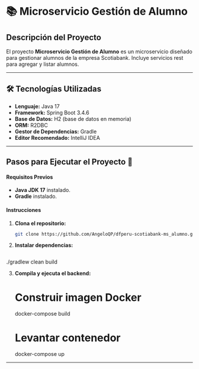 # 📚 Microservicio Gestión de Alumno

## Descripción del Proyecto

El proyecto **Microservicio Gestión de Alumno** es un microservicio diseñado para gestionar alumnos de la empresa Scotiabank. Incluye servicios rest para agregar y listar alumnos.

---

## 🛠️ Tecnologías Utilizadas

- **Lenguaje:** Java 17
- **Framework:** Spring Boot 3.4.6
- **Base de Datos:** H2 (base de datos en memoria)
- **ORM:** R2DBC
- **Gestor de Dependencias:** Gradle
- **Editor Recomendado:** IntelliJ IDEA

---

## Pasos para Ejecutar el Proyecto 🚀 

#### **Requisitos Previos**
- **Java JDK 17** instalado.
- **Gradle** instalado.

#### **Instrucciones**

1. **Clona el repositorio:**
   ```bash
   git clone https://github.com/AngeloQP/dfperu-scotiabank-ms_alumno.git

2. **Instalar dependencias:**

   ```bash
  ./gradlew clean build

3. **Compila y ejecuta el backend:**

    # Construir imagen Docker
    docker-compose build

    # Levantar contenedor
    docker-compose up

---
